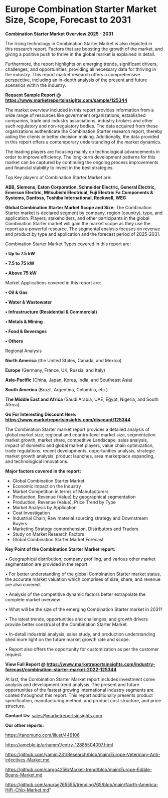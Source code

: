 # Europe Combination Starter Market Size, Scope, Forecast to 2031

<Strong> Combination Starter Market Overview 2025 - 2031</strong>

The rising technology in Combination Starter Market is also depicted in this research report. Factors that are boosting the growth of the market, and giving a positive push to thrive in the global market is explained in detail.

Furthermore, the report highlights on emerging trends, significant drivers, challenges, and opportunities, providing all necessary data for thriving in the industry. This report market research offers a comprehensive perspective, including an in-depth analysis of the present and future scenarios within the industry.

<strong>Request Sample Report @ <a href=https://www.marketreportsinsights.com/sample/125344>https://www.marketreportsinsights.com/sample/125344</a></strong>

The market overview included in this report provides information from a wide range of resources like government organizations, established companies, trade and industry associations, industry brokers and other such regulatory and non-regulatory bodies. The data acquired from these organizations authenticate the Combination Starter research report, thereby aiding the clients in better decision making. Additionally, the data provided in this report offers a contemporary understanding of the market dynamics.

The leading players are focusing mainly on technological advancements in order to improve efficiency. The long-term development patterns for this market can be captured by continuing the ongoing process improvements and financial stability to invest in the best strategies.

Top Key players of Combination Starter Market are:

<strong>ABB, Siemens, Eaton Corporation, Schneider Electric, General Electric, Emerson Electric, Mitsubishi Electrical, Fuji Electric Fa Components & Systems, Danfoss, Toshiba International, Rockwell, WEG</strong>

<strong><b>Global Combination Starter Market Scope and Size:</b></strong>
The Combination Starter market is declared segment by company, region (country), type, and application. Players, stakeholders, and other participants in the global Combination Starter market will gain the market scope as they use the report as a powerful resource. The segmental analysis focuses on revenue and product by type and application and the forecast period of 2025-2031.

Combination Starter Market Types covered in this report are:

<strong>• Up to 7.5 kW

• 7.5 to 75 kW

• Above 75 kW</strong>

Market Applications covered in this report are:

<strong>• Oil & Gas

• Water & Wastewater

• Infrastructure (Residential & Commercial)

• Metals & Mining

• Food & Beverages

• Others</strong> 

Regional Analysis

<strong>North America</strong> (the United States, Canada, and Mexico)

<strong>Europe</strong> (Germany, France, UK, Russia, and Italy)

<strong>Asia-Pacific</strong> (China, Japan, Korea, India, and Southeast Asia)

<strong>South America</strong> (Brazil, Argentina, Colombia, etc.)

<strong>The Middle East and Africa</strong> (Saudi Arabia, UAE, Egypt, Nigeria, and South Africa)

<strong>Go For Interesting Discount Here: <a href=https://www.marketreportsinsights.com/discount/125344>https://www.marketreportsinsights.com/discount/125344</a></strong>

The Combination Starter market report provides a detailed analysis of global market size, regional and country-level market size, segmentation market growth, market share, competitive Landscape, sales analysis, impact of domestic and global market players, value chain optimization, trade regulations, recent developments, opportunities analysis, strategic market growth analysis, product launches, area marketplace expanding, and technological innovations.

<strong><b>Major factors covered in the report:</b></strong>
<ul>
  <li>Global Combination Starter Market </li>
  <li>Economic Impact on the Industry</li>
  <li>Market Competition in terms of Manufacturers</li>
  <li>Production, Revenue (Value) by geographical segmentation</li>
  <li>Production, Revenue (Value), Price Trend by Type</li>
  <li>Market Analysis by Application</li>
  <li>Cost Investigation</li>
  <li>Industrial Chain, Raw material sourcing strategy and Downstream Buyers</li>
  <li>Marketing Strategy comprehension, Distributors and Traders</li>
  <li>Study on Market Research Factors</li>
  <li>Global Combination Starter Market Forecast</li>
</ul>

<strong><b>Key Point of the Combination Starter Market report:</b></strong>

• Geographical distribution, company profiling, and various other market segmentation are provided in the report.

• For better understanding of the global Combination Starter market status, the accurate market valuation which comprises of size, share, and revenue are also covered.

• Analysis of the competitive dynamic factors better extrapolate the complete market overview

• What will be the size of the emerging Combination Starter market in 2031?

• The latest trends, opportunities and challenges, and growth drivers provide better construal of the Combination Starter Market.

• In-detail industrial analysis, sales study, and production understanding shed more light on the future market growth rate and scope.

• Report also offers the opportunity for customization as per the customer request.

<strong><b>View Full Report @ <a href=https://www.marketreportsinsights.com/industry-forecast/combination-starter-market-2022-125344>https://www.marketreportsinsights.com/industry-forecast/combination-starter-market-2022-125344</a></b></strong>


At last, the Combination Starter Market report includes investment come analysis and development trend analysis. The present and future opportunities of the fastest growing international industry segments are coated throughout this report. This report additionally presents product specification, manufacturing method, and product cost structure, and price structure.

<strong>Contact Us:</strong>
sales@marketreportsinsights.com

<strong>Our other reports:</strong>

<a href=https://tanomuno.com/illust/446106>https://tanomuno.com/illust/446106</a>

<a href=https://ameblo.jp/arhamm1/entry-12885504097.html>https://ameblo.jp/arhamm1/entry-12885504097.html</a>

<a href=https://github.com/yamini231/Research/blob/main/Europe-Veterinary-Anti-infectives-Market.md>https://github.com/yamini231/Research/blob/main/Europe-Veterinary-Anti-infectives-Market.md</a>

<a href=https://github.com/cargo4256/Market-trend/blob/main/Europe-Edible-Beans-Market.md>https://github.com/cargo4256/Market-trend/blob/main/Europe-Edible-Beans-Market.md</a>

<a href=https://github.com/anurag765555/trending765/blob/main/North-America-HiFi-Chip-Market.md>https://github.com/anurag765555/trending765/blob/main/North-America-HiFi-Chip-Market.md</a>"
